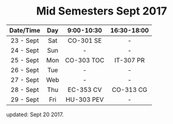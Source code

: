 <center>
	<h1> Mid Semesters Sept 2017</h1>
</center>


|Date/Time|Day| 9:00-10:30 |16:30-18:00|
|:-------:|:-:|:----------:|:---------:|
|23 - Sept|Sat| CO-301 SE  |     -     |
|24 - Sept|Sun|      -     |     -     |
|25 - Sept|Mon| CO-303 TOC | IT-307 PR |
|26 - Sept|Tue|      -     |     -     |
|27 - Sept|Web|      -     |     -     |
|28 - Sept|Thu| EC-353 CV  | CO-313 CG |
|29 - Sept|Fri| HU-303 PEV |     -     |

updated: Sept 20 2017.